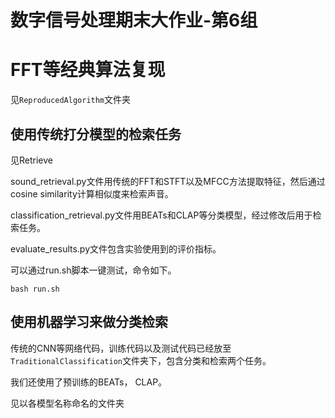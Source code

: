 # 数字信号处理期末大作业-第6组

# FFT等经典算法复现

见`ReproducedAlgorithm`文件夹

## 使用传统打分模型的检索任务

见Retrieve

sound_retrieval.py文件用传统的FFT和STFT以及MFCC方法提取特征，然后通过cosine similarity计算相似度来检索声音。

classification_retrieval.py文件用BEATs和CLAP等分类模型，经过修改后用于检索任务。

evaluate_results.py文件包含实验使用到的评价指标。

可以通过run.sh脚本一键测试，命令如下。

`bash run.sh`

## 使用机器学习来做分类检索

传统的CNN等网络代码，训练代码以及测试代码已经放至`TraditionalClassification`文件夹下，包含分类和检索两个任务。

我们还使用了预训练的BEATs， CLAP。

见以各模型名称命名的文件夹
